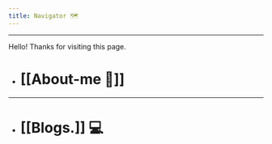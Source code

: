 ```yaml
---
title: Navigator 🗺️
---
```



---
 Hello! Thanks for visiting this page. 

- # [[About-me 👾]]
---
- # [[Blogs.]] 💻
















